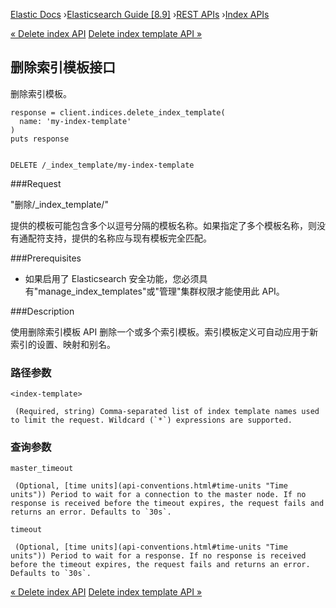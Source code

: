 

[Elastic Docs](/guide/) ›[Elasticsearch Guide [8.9]](index.md) ›[REST
APIs](rest-apis.md) ›[Index APIs](indices.md)

[« Delete index API](indices-delete-index.md) [Delete index template API
»](indices-delete-template-v1.md)

## 删除索引模板接口

删除索引模板。

    
    
    response = client.indices.delete_index_template(
      name: 'my-index-template'
    )
    puts response
    
    
    DELETE /_index_template/my-index-template

###Request

"删除/_index_template/<index-template>"

提供的<index-template>模板可能包含多个以逗号分隔的模板名称。如果指定了多个模板名称，则没有通配符支持，提供的名称应与现有模板完全匹配。

###Prerequisites

* 如果启用了 Elasticsearch 安全功能，您必须具有"manage_index_templates"或"管理"集群权限才能使用此 API。

###Description

使用删除索引模板 API 删除一个或多个索引模板。索引模板定义可自动应用于新索引的设置、映射和别名。

### 路径参数

`<index-template>`

     (Required, string) Comma-separated list of index template names used to limit the request. Wildcard (`*`) expressions are supported. 

### 查询参数

`master_timeout`

     (Optional, [time units](api-conventions.html#time-units "Time units")) Period to wait for a connection to the master node. If no response is received before the timeout expires, the request fails and returns an error. Defaults to `30s`. 
`timeout`

     (Optional, [time units](api-conventions.html#time-units "Time units")) Period to wait for a response. If no response is received before the timeout expires, the request fails and returns an error. Defaults to `30s`. 

[« Delete index API](indices-delete-index.md) [Delete index template API
»](indices-delete-template-v1.md)
